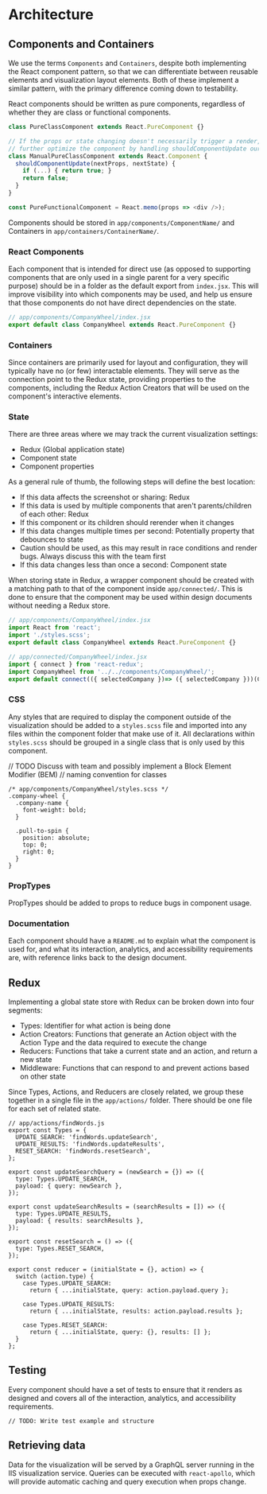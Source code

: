 # Architecture

## Components and Containers

We use the terms `Components` and `Containers`, despite both implementing the
React component pattern, so that we can differentiate between reusable elements
and visualization layout elements. Both of these implement a similar pattern,
with the primary difference coming down to testability.

React components should be written as pure components, regardless of whether
they are class or functional components.

```js
class PureClassComponent extends React.PureComponent {}

// If the props or state changing doesn't necessarily trigger a render, we can
// further optimize the component by handling shouldComponentUpdate ourselves.
class ManualPureClassComponent extends React.Component {
  shouldComponentUpdate(nextProps, nextState) {
    if (...) { return true; }
    return false;
  }
}

const PureFunctionalComponent = React.memo(props => <div />);
```

Components should be stored in `app/components/ComponentName/` and Containers in
`app/containers/ContainerName/`.

### React Components

Each component that is intended for direct use (as opposed to supporting components
that are only used in a single parent for a very specific purpose) should be in
a folder as the default export from `index.jsx`. This will improve visibility
into which components may be used, and help us ensure that those components do
not have direct dependencies on the state.

```js
// app/components/CompanyWheel/index.jsx
export default class CompanyWheel extends React.PureComponent {}
```

### Containers

Since containers are primarily used for layout and configuration, they will
typically have no (or few) interactable elements. They will serve as the
connection point to the Redux state, providing properties to the components,
including the Redux Action Creators that will be used on the component's
interactive elements.

### State

There are three areas where we may track the current visualization settings:

* Redux (Global application state)
* Component state
* Component properties

As a general rule of thumb, the following steps will define the best location:

* If this data affects the screenshot or sharing: Redux
* If this data is used by multiple components that aren't parents/children of each other: Redux
* If this component or its children should rerender when it changes
 * If this data changes multiple times per second: Potentially property that debounces to state
  * Caution should be used, as this may result in race conditions and render bugs. Always discuss this with the team first
 * If this data changes less than once a second: Component state

When storing state in Redux, a wrapper component should be created with a matching
path to that of the component inside `app/connected/`. This is done to ensure that
the component may be used within design documents without needing a Redux store.

```js
// app/components/CompanyWheel/index.jsx
import React from 'react';
import './styles.scss';
export default class CompanyWheel extends React.PureComponent {}

// app/connected/CompanyWheel/index.jsx
import { connect } from 'react-redux';
import CompanyWheel from '../../components/CompanyWheel/';
export default connect(({ selectedCompany })=> ({ selectedCompany }))(CompanyWheel);
```

### CSS

Any styles that are required to display the component outside of the visualization
should be added to a `styles.scss` file and imported into any files within the
component folder that make use of it. All declarations within `styles.scss`
should be grouped in a single class that is only used by this component.

// TODO Discuss with team and possibly implement a Block Element Modifier (BEM)
// naming convention for classes

```
/* app/components/CompanyWheel/styles.scss */
.company-wheel {
  .company-name {
    font-weight: bold;
  }

  .pull-to-spin {
    position: absolute;
    top: 0;
    right: 0;
  }
}
```

### PropTypes

PropTypes should be added to props to reduce bugs in component usage.

### Documentation

Each component should have a `README.md` to explain what the component is used
for, and what its interaction, analytics, and accessibility requirements are,
with reference links back to the design document.

## Redux

Implementing a global state store with Redux can be broken down into four segments:

* Types: Identifier for what action is being done
* Action Creators: Functions that generate an Action object with the Action Type and the data required to execute the change
* Reducers: Functions that take a current state and an action, and return a new state
* Middleware: Functions that can respond to and prevent actions based on other state

Since Types, Actions, and Reducers are closely related, we group these together
in a single file in the `app/actions/` folder. There should be one file for each
set of related state.

```
// app/actions/findWords.js
export const Types = {
  UPDATE_SEARCH: 'findWords.updateSearch',
  UPDATE_RESULTS: 'findWords.updateResults',
  RESET_SEARCH: 'findWords.resetSearch',
};

export const updateSearchQuery = (newSearch = {}) => ({
  type: Types.UPDATE_SEARCH,
  payload: { query: newSearch },
});

export const updateSearchResults = (searchResults = []) => ({
  type: Types.UPDATE_RESULTS,
  payload: { results: searchResults },
});

export const resetSearch = () => ({
  type: Types.RESET_SEARCH,
});

export const reducer = (initialState = {}, action) => {
  switch (action.type) {
    case Types.UPDATE_SEARCH:
      return { ...initialState, query: action.payload.query };

    case Types.UPDATE_RESULTS:
      return { ...initialState, results: action.payload.results };

    case Types.RESET_SEARCH:
      return { ...initialState, query: {}, results: [] };
  }
};
```

## Testing

Every component should have a set of tests to ensure that it renders as designed
and covers all of the interaction, analytics, and accessibility requirements.

```
// TODO: Write test example and structure
```

## Retrieving data

Data for the visualization will be served by a GraphQL server running in the IIS
visualization service. Queries can be executed with `react-apollo`, which will
provide automatic caching and query execution when props change.
